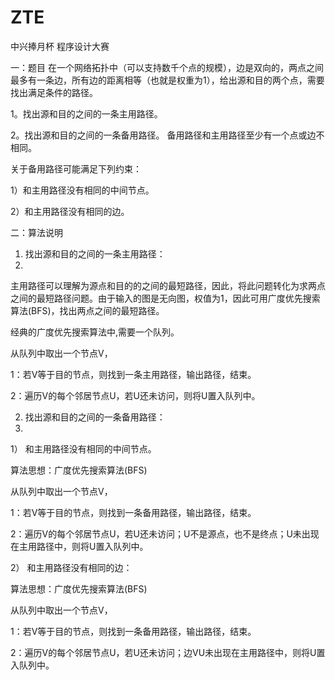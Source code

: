 ZTE
===

中兴捧月杯 程序设计大赛

一：题目
在一个网络拓扑中（可以支持数千个点的规模），边是双向的，两点之间最多有一条边，所有边的距离相等（也就是权重为1），给出源和目的两个点，需要找出满足条件的路径。

1。找出源和目的之间的一条主用路径。

2。找出源和目的之间的一条备用路径。 备用路径和主用路径至少有一个点或边不相同。

 关于备用路径可能满足下列约束：
 
 1）和主用路径没有相同的中间节点。
 
 2）和主用路径没有相同的边。
 
二：算法说明

1.	找出源和目的之间的一条主用路径：
2. 
主用路径可以理解为源点和目的的之间的最短路径，因此，将此问题转化为求两点之间的最短路径问题。由于输入的图是无向图，权值为1，因此可用广度优先搜索算法(BFS)，找出两点之间的最短路径。

经典的广度优先搜索算法中,需要一个队列。

从队列中取出一个节点V，

1：若V等于目的节点，则找到一条主用路径，输出路径，结束。

2：遍历V的每个邻居节点U，若U还未访问，则将U置入队列中。


2.	找出源和目的之间的一条备用路径：
3. 
1）	和主用路径没有相同的中间节点。

算法思想：广度优先搜索算法(BFS)

从队列中取出一个节点V，

1：若V等于目的节点，则找到一条备用路径，输出路径，结束。

2：遍历V的每个邻居节点U，若U还未访问；U不是源点，也不是终点；U未出现在主用路径中，则将U置入队列中。

2）	和主用路径没有相同的边：

算法思想：广度优先搜索算法(BFS)

从队列中取出一个节点V，

1：若V等于目的节点，则找到一条备用路径，输出路径，结束。

2：遍历V的每个邻居节点U，若U还未访问；边VU未出现在主用路径中，则将U置入队列中。


